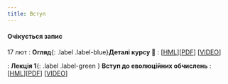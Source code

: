 ```yaml
---
title: Вступ 
---
```


#### Очікується запис

17 лют 
: **Огляд**{: .label .label-blue}**Деталі курсу 👋**
  : [[HML](https://ykochura.github.io/ga-kpi/?p=details.md#1)][[PDF](https://ykochura.github.io/ga-kpi/pdf/details.pdf)] [[VIDEO]()]

: **Лекція 1**{: .label .label-green } **Вступ до еволюційних обчислень**
  : [[HML](https://ykochura.github.io/ga-kpi/?p=lecture1.md#1)][[PDF](https://ykochura.github.io/ga-kpi/pdf/lecture1.pdf)] [[VIDEO]()]

<!-- 12 лют
: **Лекція 2**{: .label .label-green } **Вступ до машинного навчання**
  : [[HML](https://ykochura.github.io/--/?p=lecture1.md#1)][[PDF](https://ykochura.github.io/--/pdf/lecture1.pdf)] -->

<!-- : **Книга 📚**{: .label .label-red}**Для читання**
  : [MLE Ch. 1, pp. 1-21](http://bit.ly/MLEbook-Chapter1) <br> [HPML Ch. 1, pp. 1-9](http://bit.ly/theMLbook-Chapter-1) -->




